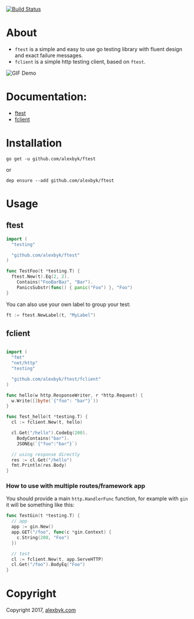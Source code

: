 [![Build Status](https://travis-ci.org/alexbyk/ftest.svg?branch=master)](https://travis-ci.org/alexbyk/ftest)
# About

- `ftest` is a simple and easy to use go testing library with fluent design and exact failure messages.
- `fclient` is a simple http testing client, based on `ftest`.

![GIF Demo](https://raw.github.com/alexbyk/ftest/master/demo.gif)
# Documentation:
- [ftest](https://godoc.org/github.com/alexbyk/ftest)
- [fclient](https://godoc.org/github.com/alexbyk/ftest/fclient)

# Installation
```
go get -u github.com/alexbyk/ftest
```

or
```
dep ensure --add github.com/alexbyk/ftest
```

# Usage
## ftest
```go
import (
  "testing"

  "github.com/alexbyk/ftest"
)

func TestFoo(t *testing.T) {
  ftest.New(t).Eq(2, 2).
    Contains("FooBarBaz", "Bar").
    PanicsSubstr(func() { panic("Foo") }, "Foo")
}

```

You can also use your own label to group your test:
```go
ft := ftest.NewLabel(t, "MyLabel")
```

## fclient
```go

import (
  "fmt"
  "net/http"
  "testing"

  "github.com/alexbyk/ftest/fclient"
)

func hello(w http.ResponseWriter, r *http.Request) {
  w.Write([]byte(`{"foo": "bar"}`))
}

func Test_hello(t *testing.T) {
  cl := fclient.New(t, hello)

  cl.Get("/hello").CodeEq(200).
    BodyContains("bar").
    JSONEq(`{"foo":"bar"}`)

  // using response directly
  res := cl.Get("/hello")
  fmt.Println(res.Body)
}

```

### How to use with multiple routes/framework app
You should provide a main `http.HandlerFunc` function, for example with `gin` it will be something like this:
```go
func TestGin(t *testing.T) {
  // app
  app := gin.New()
  app.GET("/foo", func(c *gin.Context) {
    c.String(200, "Foo")
  })

  // test
  cl := fclient.New(t, app.ServeHTTP)
  cl.Get("/foo").BodyEq("Foo")
}
```

# Copyright
Copyright 2017, [alexbyk.com](https://alexbyk.com)
